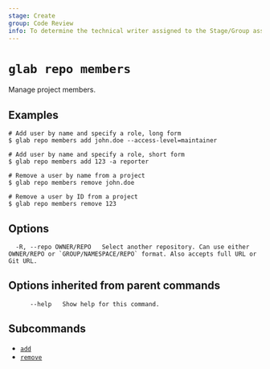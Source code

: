 ```yaml
---
stage: Create
group: Code Review
info: To determine the technical writer assigned to the Stage/Group associated with this page, see https://about.gitlab.com/handbook/product/ux/technical-writing/#assignments
---
```


<!--
This documentation is auto generated by a script.
Please do not edit this file directly. Run `make gen-docs` instead.
-->

# `glab repo members`

Manage project members.

## Examples

```plaintext
# Add user by name and specify a role, long form
$ glab repo members add john.doe --access-level=maintainer

# Add user by name and specify a role, short form
$ glab repo members add 123 -a reporter

# Remove a user by name from a project
$ glab repo members remove john.doe

# Remove a user by ID from a project
$ glab repo members remove 123
```

## Options

```plaintext
  -R, --repo OWNER/REPO   Select another repository. Can use either OWNER/REPO or `GROUP/NAMESPACE/REPO` format. Also accepts full URL or Git URL.
```

## Options inherited from parent commands

```plaintext
      --help   Show help for this command.
```

## Subcommands

- [`add`](add.md)
- [`remove`](remove.md)
